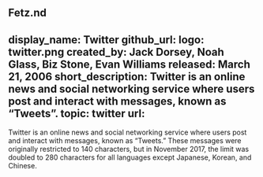 
Fetz.nd
---
display_name: Twitter
github_url: 
logo: twitter.png
created_by: Jack Dorsey, Noah Glass, Biz Stone, Evan Williams
released: March 21, 2006
short_description: Twitter is an online news and social networking service where users post and interact with messages, known as “Tweets”.
topic: twitter
url: 
---
Twitter is an online news and social networking service where users post and interact with messages, known as “Tweets.” These messages were originally restricted to 140 characters, but in November 2017, the limit was doubled to 280 characters for all languages except Japanese, Korean, and Chinese.
